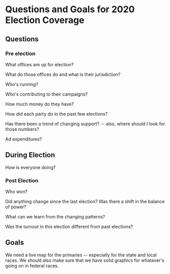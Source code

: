 # Questions and Goals for 2020 Election Coverage

## Questions

### Pre election

What offices are up for election?

What do those offices do and what is their jurisdiction?

Who's running?

Who's contributing to their campaigns?

How much money do they have?

How did each party do in the past few elections?

Has there been a trend of changing support? -- also, where should I look for those numbers?

Ad expenditures?

## During Election

How is everyone doing?

### Post Election

Who won?

Did anything change since the last election? Was there a shift in the balance of power?

What can we learn from the changing patterns?

Was the turnout in this election different from past elections?

## Goals

We need a live map for the primaries -- especially for the state and local races. We should also make sure that we have solid graphics for whatever's going on in federal races.

